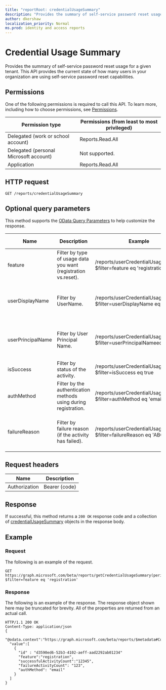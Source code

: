 ```yaml
---
title: "reportRoot: credentialUsageSummary"
description: "Provides the summary of self-service password reset usage for a given tenant."
author: dkershaw
localization_priority: Normal
ms.prod: identity and access reports
---
```


# Credential Usage Summary

Provides the summary of self-service password reset usage for a given tenant. This API provides the current state of how many users in your organization are using self-service password reset capabilities.

## Permissions

One of the following permissions is required to call this API. To learn more, including how to choose permissions, see [Permissions](../../../concepts/permissions-reference.md).

| Permission type | Permissions (from least to most privileged) |
| --------------- | ------------------------------------------- |
| Delegated (work or school account) | Reports.Read.All |
| Delegated (personal Microsoft account) | Not supported. |
| Application | Reports.Read.All |

## HTTP request

<!-- { "blockType": "ignored" } -->

```http
GET /reports/credentialUsageSummary
```

## Optional query parameters

This method supports the [OData Query Parameters](http://graph.microsoft.io/docs/overview/query_parameters) to help customize the response.

| Name | Description | Example | Supported Operators |
| ---- | ----------- | ------- | ------------------- |
| feature | Filter by type of usage data you want (registration vs.reset). | /reports/userCredentialUsageDetails?$filter=feature eq 'registration' | eq |
| userDisplayName | Filter by UserName. | /reports/userCredentialUsageDetails?$filter=userDisplayName eq 'ABCD' | eq, startswith(), orderby. Supports case insensitive. |
| userPrincipalName |	Filter by User Principal Name. | /reports/userCredentialUsageDetails?$filter=userPrincipalNameeq 'ABCD' |	eq, startswith(), orderby. Supports case insensitive. |
| isSuccess |	Filter by status of the activity. |	/reports/userCredentialUsageDetails?$filter=isSuccess eq true	|	eq, orderby |
| authMethod | Filter by the authentication methods using during registration. | /reports/userCredentialUsageDetails?$filter=authMethod eq 'email' | eq, orderby |
| failureReason | Filter by failure reason (if the activity has failed). | /reports/userCredentialUsageDetails?$filter=failureReason eq 'ABCD' | eq, startswith(), orderby. Supports case insensitive. |

## Request headers

| Name | Description |
| ---- | ----------- |
| Authorization | Bearer {code} |

## Response

If successful, this method returns a `200 OK` response code and a collection of [credentialUsageSummary](../resources/credentialusagesummary.md) objects in the response body.

## Example

### Request

The following is an example of the request.

<!-- {
  "blockType": "request",
  "name": "get_credentialusagesummary"
}-->

```http
GET https://graph.microsoft.com/beta/reports/getCredentialUsageSummary(period='D30')?$filter=feature eq 'registration'
```

### Response

The following is an example of the response. The response object shown here may be truncated for brevity. All of the properties are returned from an actual call.

<!-- {
  "blockType": "response",
  "truncated": true,
  "@odata.type": "microsoft.graph.credentialUsageSummary"
} -->

```http
HTTP/1.1 200 OK
Content-Type: application/json
{
  "@odata.context":"https://graph.microsoft.com/beta/reports/$metadata#Collection(microsoft.graph.getCredentialUsageSummary)",
  "value":[
    {
      "id" : "d3590ed6-52b3-4102-aeff-aad2292ab01234"
      "feature":"registration",
      "successfulActivityCount":"12345",
      "failureActivityCount": "123",
      "authMethod": "email"
    }
  ]
}
```

<!-- uuid: 8fcb5dbc-d5aa-4681-8e31-b001d5168d79
2015-10-25 14:57:30 UTC -->
<!-- {
  "type": "#page.annotation",
  "description": "Get credentialUsageSummary",
  "keywords": "",
  "section": "documentation",
  "tocPath": ""
}-->
